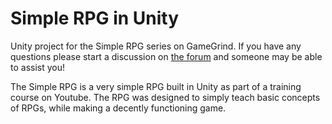 # Simple RPG in Unity
Unity project for the Simple RPG series on GameGrind. If you have any questions please start a discussion on [the forum](http://forum.gamegrind.io/) and someone may be able to assist you!

The Simple RPG is a very simple RPG built in Unity as part of a training course on Youtube. The RPG was designed to simply teach basic concepts of RPGs, while making a decently functioning game.
